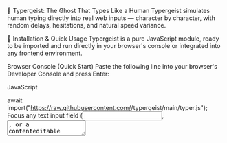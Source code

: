 👻 Typergeist: The Ghost That Types Like a Human
Typergeist simulates human typing directly into real web inputs — character by character, with random delays, hesitations, and natural speed variance.

🚀 Installation & Quick Usage
Typergeist is a pure JavaScript module, ready to be imported and run directly in your browser's console or integrated into any frontend environment.

Browser Console (Quick Start)
Paste the following line into your browser's Developer Console and press Enter:

JavaScript

await import("https://raw.githubusercontent.com/<your-username>/typergeist/main/typer.js");
Focus any text input field (<input>, <textarea>, or a contenteditable element).

Use the following keyboard shortcuts:

Shortcut	Action
Ctrl + Y	Starts typing the default text or the last text provided.
Ctrl + Shift + Y	Clears the input box first, then starts typing.

Export to Sheets
Programmatic Use
You can also call the typing function directly in your scripts:

JavaScript

humanType("Hello, this types like a human!");
⚡ Features
Typergeist brings a touch of humanity to automation with its core features:

🧠 Human-like Delays: Implements random, natural "thinking pauses" and realistic character-to-character speed variance.

🎹 Keyboard Shortcut Trigger: Conveniently launch typing with Ctrl + Y or Ctrl + Shift + Y.

📝 Broad Compatibility: Works seamlessly on standard web inputs: <input>, <textarea>, and contenteditable elements.

🪄 Pure JS, Zero Dependencies: A lightweight script that runs anywhere in the browser without needing external libraries.

✍️ Queuing and Interruption: Supports multiple calls—new typing requests gracefully queue after the current one finishes, or they can be modified to interrupt.

🧩 Example Repository Structure
Arduino

typergeist/
├── typer.js       # The main Typergeist script
└── README.md      # This file
❤️ Credits
Built by humans, for humans (who type too slowly).

⚠️ Disclaimer: Use Responsibly
Typergeist is intended for demo, learning, and fun use only.

Do not spam or auto-fill forms without explicit consent. Use responsibly and respect website terms of service.
